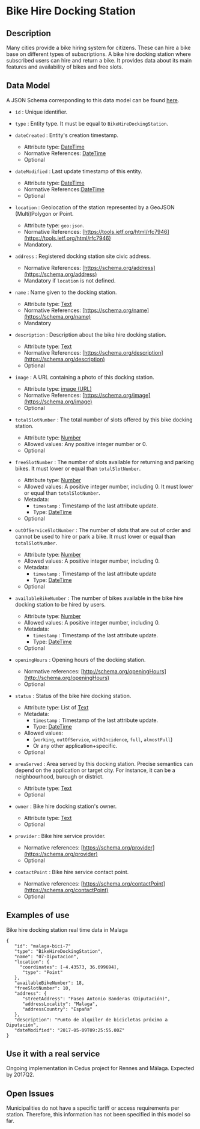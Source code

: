 # Bike Hire Docking Station

## Description

Many cities provide a bike hiring system for citizens. These can hire a bike base on different types of subscriptions. A bike hire docking station where subscribed users can hire and return a bike. It provides data about its main
features and availability of bikes and free slots.

## Data Model

A JSON Schema corresponding to this data model can be found [here](http://fiware.github.io/dataModels/Transportation/BikeHire/schema.json).

+   `id` : Unique identifier.

+   `type` : Entity type. It must be equal to `BikeHireDockingStation`.

+   `dateCreated` : Entity's creation timestamp.
    +   Attribute type: [DateTime](https://schema.org/DateTime)
    +   Normative References: [DateTime](http://schema.org/DateTime)
    +   Optional

+   `dateModified` : Last update timestamp of this entity.
    +   Attribute type: [DateTime](https://schema.org/DateTime)
    +   Normative References:[DateTime](http://schema.org/DateTime)
    +   Optional

+   `location` : Geolocation of the station represented by a GeoJSON
    (Multi)Polygon or Point.
    +   Attribute type: `geo:json`.
    +   Normative References: [https://tools.ietf.org/html/rfc7946](https://tools.ietf.org/html/rfc7946)
    +   Mandatory.

+   `address` : Registered docking station site civic address.
    +   Normative References: [https://schema.org/address](https://schema.org/address)
    +   Mandatory if `location` is not defined.

+   `name` : Name given to the docking station.
    +   Attribute type: [Text](http://schema.org/Number)
    +   Normative References: [https://schema.org/name](https://schema.org/name)
    +   Mandatory

+   `description` : Description about the bike hire docking station.
    +   Attribute type: [Text](http://schema.org/Number)
    +   Normative References: [https://schema.org/description](https://schema.org/description)
    +   Optional

+   `image` : A URL containing a photo of this docking station.
    +   Attribute type: [image (URL)](http://schema.org/Number)
    +   Normative References: [https://schema.org/image](https://schema.org/image)
    +   Optional

+   `totalSlotNumber` : The total number of slots offered by this bike docking
    station.
    +   Attribute type: [Number](http://schema.org/Number)
    +   Allowed values: Any positive integer number or 0.
    +   Optional

+   `freeSlotNumber` : The number of slots available for returning and parking
    bikes. It must lower or equal than `totalSlotNumber`.
    +   Attribute type: [Number](http://schema.org/Number)
    +   Allowed values: A positive integer number, including 0. It must lower or
        equal than `totalSlotNumber`.
    +   Metadata:
        +   `timestamp` : Timestamp of the last attribute update.
        +   Type: [DateTime](https://schema.org/DateTime)
    +   Optional

+   `outOfServiceSlotNumber` : The number of slots that are out of order and
    cannot be used to hire or park a bike. It must lower or equal than
    `totalSlotNumber`.
    +   Attribute type: [Number](http://schema.org/Number)
    +   Allowed values: A positive integer number, including 0.
    +   Metadata:
        +   `timestamp` : Timestamp of the last attribute update
        +   Type: [DateTime](https://schema.org/DateTime)
    +   Optional

+   `availableBikeNumber` : The number of bikes available in the bike hire
    docking station to be hired by users.
    +   Attribute type: [Number](http://schema.org/Number)
    +   Allowed values: A positive integer number, including 0.
    +   Metadata:
        +   `timestamp` : Timestamp of the last attribute update.
        +   Type: [DateTime](https://schema.org/DateTime)
    +   Optional

+   `openingHours` : Opening hours of the docking station.
    +   Normative references: [http://schema.org/openingHours](http://schema.org/openingHours)
    +   Optional

+   `status` : Status of the bike hire docking station.
    +   Attribute type: List of [Text](http://schema.org/Text)
    +   Metadata:
        +   `timestamp` : Timestamp of the last attribute update.
        +   Type: [DateTime](https://schema.org/DateTime)
    +   Allowed values:
        +   (`working`, `outOfService`, `withIncidence`, `full`, `almostFull`)
        +   Or any other application+specific.
    +   Optional

+   `areaServed` : Area served by this docking station. Precise semantics can
    depend on the application or target city. For instance, it can be a
    neighbourhood, burough or district.
    +   Attribute type: [Text](http://schema.org/Text)
    +   Optional

+   `owner` : Bike hire docking station's owner.
    +   Attribute type: [Text](http://schema.org/Text)
    +   Optional

+   `provider` : Bike hire service provider.
    +   Normative references: [https://schema.org/provider](https://schema.org/provider)
    +   Optional

+   `contactPoint` : Bike hire service contact point.
    +   Normative references: [https://schema.org/contactPoint](https://schema.org/contactPoint)
    +   Optional

## Examples of use

Bike hire docking station real time data in Malaga

    {
       "id": "malaga-bici-7"
       "type": "BikeHireDockingStation",
       "name": "07-Diputacion",
       "location": {
         "coordinates": [-4.43573, 36.699694],
          "type": "Point"
       },
       "availableBikeNumber": 18,
       "freeSlotNumber": 10,
       "address": {
          "streetAddress": "Paseo Antonio Banderas (Diputación)",
          "addressLocality": "Malaga",
          "addressCountry": "España"
       },
       "description": "Punto de alquiler de bicicletas próximo a Diputación",
       "dateModified": "2017-05-09T09:25:55.00Z"
    }

## Use it with a real service

Ongoing implementation in Cedus project for Rennes and Málaga. Expected by 2017Q2.

## Open Issues

Municipalities do not have a specific tariff or access requirements per station. Therefore, this information has not been specified in this model so far.
